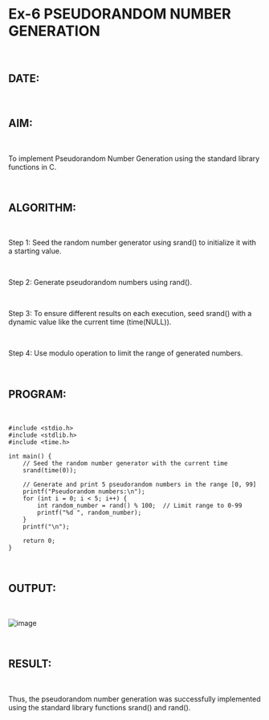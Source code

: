 # Ex-6 PSEUDORANDOM NUMBER GENERATION

<br>

## DATE:

<br>

## AIM:

<br>

To implement Pseudorandom Number Generation using the standard library functions in C.

<br>

## ALGORITHM:

<br>

Step 1: Seed the random number generator using srand() to initialize it with a starting value.

<br>

Step 2: Generate pseudorandom numbers using rand().

<br>

Step 3: To ensure different results on each execution, seed srand() with a dynamic value like the current time (time(NULL)).

<br>

Step 4: Use modulo operation to limit the range of generated numbers.

<br>

## PROGRAM:

<br>

```
#include <stdio.h>
#include <stdlib.h>
#include <time.h>

int main() {
    // Seed the random number generator with the current time
    srand(time(0));

    // Generate and print 5 pseudorandom numbers in the range [0, 99]
    printf("Pseudorandom numbers:\n");
    for (int i = 0; i < 5; i++) {
        int random_number = rand() % 100;  // Limit range to 0-99
        printf("%d ", random_number);
    }
    printf("\n");

    return 0;
}
```

<br>

## OUTPUT:

<br>

![image](https://github.com/user-attachments/assets/d6334ea1-13df-47e6-80c5-1510e3c18bfd)

<br>

## RESULT:

<br>

Thus, the pseudorandom number generation was successfully implemented using the standard library functions srand() and rand().
